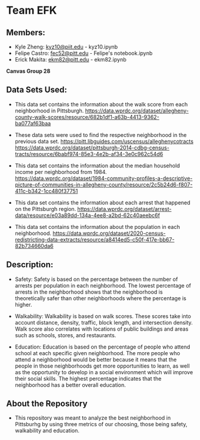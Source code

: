 # Team EFK

## Members:

* Kyle Zheng: kyz10@piit.edu - kyz10.ipynb
* Felipe Castro: fec52@pitt.edu - Felipe's notebook.ipynb
* Erick Makita: ekm82@pitt.edu - ekm82.ipynb

**Canvas Group 28**

## Data Sets Used:

* This data set contains the information about the walk score from each neighborhood in Pittsburgh.
https://data.wprdc.org/dataset/allegheny-county-walk-scores/resource/682b1df1-a63b-4413-9362-ba077af63baa

* These data sets were used to find the respective neighborhood in the previous data set.
https://pitt.libguides.com/uscensus/alleghenycotracts
https://data.wprdc.org/dataset/pittsburgh-2014-cdbg-census-tracts/resource/6babf974-85e3-4e2b-af34-3e0c962c54d6

* This data set contains the information about the median household income per neighborhood from 1984.
https://data.wprdc.org/dataset/1984-community-profiles-a-descriptive-picture-of-communities-in-allegheny-county/resource/2c5b24d6-f807-411c-b342-1cc480f37751

* This data set contains the information about each arrest that happened on the Pittsburgh region. 
https://data.wprdc.org/dataset/arrest-data/resource/e03a89dd-134a-4ee8-a2bd-62c40aeebc6f

* This data set contains the information about the population in each neighborhood.
https://data.wprdc.org/dataset/2020-census-redistricting-data-extracts/resource/a8414ed5-c50f-417e-bb67-82b734660da6

## Description:

* Safety: Safety is based on the percentage between the number of arrests per population in each neighborhood. The lowest percentage of arrests in the neighborhood shows that the neighborhood is theoretically safer than other neighborhoods where the percentage is higher.

* Walkability: Walkability is based on walk scores. These scores take into account distance, density, traffic, block length, and intersection density. Walk score also correlates with locations of public buildings and areas such as schools, stores, and restaurants. 

* Education: Education is based on the percentage of people who attend school at each specific given neighborhood. The more people who attend a neighborhood would be better because it means that the people in those neighborhoods get more opportunities to learn, as well as the opportunity to develop in a social environment which will improve their social skills. The highest percentage indicates that the neighborhood has a better overall education. 

## About the Repository

* This repository was meant to analyze the best neighborhood in Pittsburhg by using three metrics of our choosing, those being safety, walkability and education.